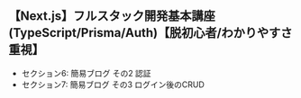 ## 【Next.js】フルスタック開発基本講座(TypeScript/Prisma/Auth)【脱初心者/わかりやすさ重視】
- セクション6: 簡易ブログ その2 認証
- セクション7: 簡易ブログ その3 ログイン後のCRUD